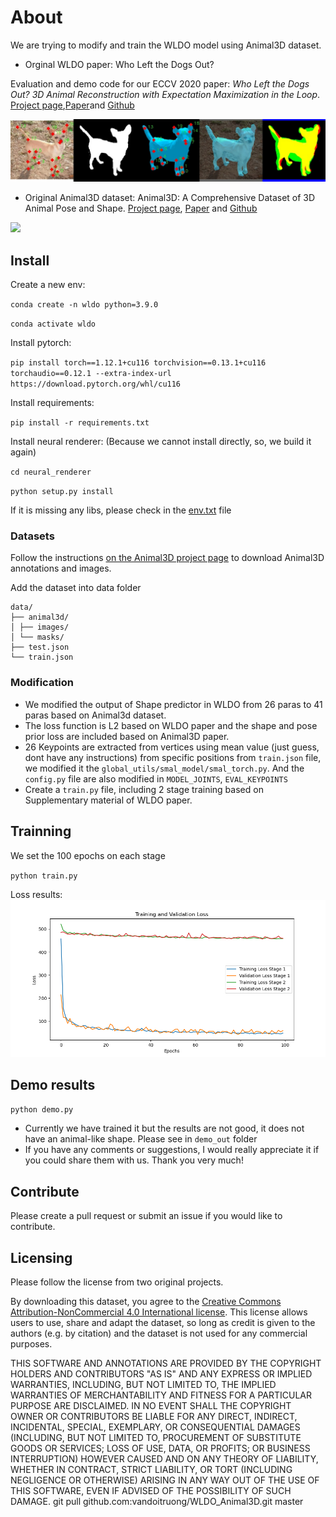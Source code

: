 # About
We are trying to modify and train the WLDO model using Animal3D dataset.

- Orginal WLDO paper: Who Left the Dogs Out?

Evaluation and demo code for our ECCV 2020 paper: *Who Left the Dogs Out? 3D Animal Reconstruction with Expectation Maximization in the Loop*. [Project page](https://sites.google.com/view/wldo/home),[Paper](https://arxiv.org/abs/2007.11110)and [Github](https://github.com/benjiebob/WLDO)

![](docs/banner.jpg)

- Original Animal3D dataset: Animal3D: A Comprehensive Dataset of 3D Animal Pose and Shape. [Project page](https://xujiacong.github.io/Animal3D/), [Paper](https://arxiv.org/abs/2308.11737) and [Github](https://github.com/XuJiacong/Animal3D)

![](docs/dataset_samples.png)

## Install
Create a new env:

`conda create -n wldo python=3.9.0`

`conda activate wldo`

Install pytorch:

`pip install torch==1.12.1+cu116 torchvision==0.13.1+cu116 torchaudio==0.12.1 --extra-index-url https://download.pytorch.org/whl/cu116`

Install requirements:

`pip install -r requirements.txt`

Install neural renderer: (Because we cannot install directly, so, we build it again)

`cd neural_renderer`

`python setup.py install`

If it is missing any libs, please check in the [env.txt](env.txt) file

### Datasets

Follow the instructions [on the Animal3D project page](https://xujiacong.github.io/Animal3D/) to download Animal3D annotations and images.

Add the dataset into data folder

```
data/
├── animal3d/
│ ├── images/
│ └── masks/
├── test.json
└── train.json
```

### Modification
- We modified the output of Shape predictor in WLDO from 26 paras to 41 paras based on Animal3d dataset.
- The loss function is L2 based on WLDO paper and the shape and pose prior loss are included based on Animal3D paper.
- 26 Keypoints are extracted from vertices using mean value (just guess, dont have any instructions) from specific positions  from `train.json` file, we modified it the `global_utils/smal_model/smal_torch.py`. And the `config.py` file are also modified in `MODEL_JOINTS`, `EVAL_KEYPOINTS`
- Create a `train.py` file, including 2 stage training based on Supplementary material of WLDO paper.

## Trainning
We set the 100 epochs on each stage

`python train.py`

Loss results:
![](output/loss_plot.png)

## Demo results
`python demo.py`

- Currently we have trained it but the results are not good, it does not have an animal-like shape. Please see in `demo_out` folder
- If you have any comments or suggestions, I would really appreciate it if you could share them with us. Thank you very much!

## Contribute
Please create a pull request or submit an issue if you would like to contribute.

## Licensing
Please follow the license from two original projects.

By downloading this dataset, you agree to the [Creative Commons Attribution-NonCommercial 4.0 International license](https://creativecommons.org/licenses/by-nc-sa/4.0/). This license allows users to use, share and adapt the dataset, so long as credit is given to the authors (e.g. by citation) and the dataset is not used for any commercial purposes.

THIS SOFTWARE AND ANNOTATIONS ARE PROVIDED BY THE COPYRIGHT HOLDERS AND CONTRIBUTORS "AS IS" AND ANY EXPRESS OR IMPLIED WARRANTIES, INCLUDING, BUT NOT LIMITED TO, THE IMPLIED WARRANTIES OF MERCHANTABILITY AND FITNESS FOR A PARTICULAR PURPOSE ARE DISCLAIMED. IN NO EVENT SHALL THE COPYRIGHT OWNER OR CONTRIBUTORS BE LIABLE FOR ANY DIRECT, INDIRECT, INCIDENTAL, SPECIAL, EXEMPLARY, OR CONSEQUENTIAL DAMAGES (INCLUDING, BUT NOT LIMITED TO, PROCUREMENT OF SUBSTITUTE GOODS OR SERVICES; LOSS OF USE, DATA, OR PROFITS; OR BUSINESS INTERRUPTION) HOWEVER CAUSED AND ON ANY THEORY OF LIABILITY, WHETHER IN CONTRACT, STRICT LIABILITY, OR TORT (INCLUDING NEGLIGENCE OR OTHERWISE) ARISING IN ANY WAY OUT OF THE USE OF THIS SOFTWARE, EVEN IF ADVISED OF THE POSSIBILITY OF SUCH DAMAGE.
git pull github.com:vandoitruong/WLDO_Animal3D.git master
